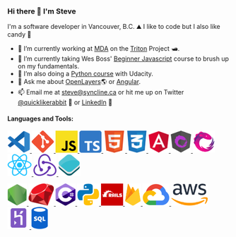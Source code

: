 ### Hi there 👋 I'm Steve

I'm a software developer in Vancouver, B.C. ⛰ I like to code  but I also like candy 🍬

- 🔭 I’m currently working at [MDA](https://www.mdacorporation.com/) on the [Triton](https://www.prnewswire.com/news-releases/mda-to-provide-maritime-command-and-control-solution-to-nato-665650633.html) Project 🛥. 
- 🌱 I’m currently taking Wes Boss' [Beginner Javascript](https://github.com/quicklikerabbit/beginner-javascript) course to brush up on my fundamentals. 
- 🌱 I’m also doing a [Python course](https://github.com/Pierian-Data/Complete-Python-3-Bootcamp) with Udacity. 
- 💬 Ask me about [OpenLayers](https://github.com/openlayers/openlayers)🌎   or [Angular](https://github.com/angular/angular).
- 📫 Email me at [steve@syncline.ca](mailto:steve@syncline.ca) or hit me up on Twitter [@quicklikerabbit](https://twitter.com/quicklikerabbit) 🦜 or [LinkedIn](https://www.linkedin.com/in/sdrpengmeng/) 💼

#### Languages and Tools:
<p>
  <a href="https://code.visualstudio.com/">
    <img src="https://github.com/quicklikerabbit/quicklikerabbit/blob/master/vscode.png" alt="VS Code" height="50"/>
  </a>
  <a href="https://git-scm.com/">
    <img src="https://github.com/quicklikerabbit/quicklikerabbit/blob/master/git.png" alt="Git" height="50"/>
  </a>
  <a href="https://developer.mozilla.org/en-US/docs/Web/JavaScript">
    <img src="https://github.com/quicklikerabbit/quicklikerabbit/blob/master/js.png" alt="JavaScript" height="50"/>
  </a>
  <a href="https://www.typescriptlang.org/">
    <img src="https://github.com/quicklikerabbit/quicklikerabbit/blob/master/typescript.png" alt="Typescript" height="50"/>
  </a>
  <a href="https://developer.mozilla.org/en-US/docs/Web/HTML">
    <img src="https://github.com/quicklikerabbit/quicklikerabbit/blob/master/html.png" alt="HTML" height="50"/>
  </a>
  <a href="https://developer.mozilla.org/en-US/docs/Web/CSS">
    <img src="https://github.com/quicklikerabbit/quicklikerabbit/blob/master/css.png" alt="CSS" height="50"/>
  </a>
  <a href="https://angular.io/">
    <img src="https://github.com/quicklikerabbit/quicklikerabbit/blob/master/angular.png" alt="Angular" height="50"/>
  </a>
  <a href="https://ngrx.io/">
    <img src="https://github.com/quicklikerabbit/quicklikerabbit/blob/master/ngrx.png" alt="NgRx" height="50"/>
  </a>
  <a href="https://rxjs.dev/">
    <img src="https://github.com/quicklikerabbit/quicklikerabbit/blob/master/rxjs.png" alt="RxJS" height="50"/>
  </a>
  <a href="https://reactjs.org/">
    <img src="https://github.com/quicklikerabbit/quicklikerabbit/blob/master/react.png" alt="React" height="50"/>
  </a>
  <a href="https://redux.js.org/">
    <img src="https://github.com/quicklikerabbit/quicklikerabbit/blob/master/redux.png" alt="Redux" height="50"/>
  </a>
  <a href="https://openlayers.org/">
    <img src="https://github.com/quicklikerabbit/quicklikerabbit/blob/master/openlayers.png" alt="OpenLayers" height="50"/>
  </a>
</p>
<p>
  <a href="https://nodejs.org/en/">
    <img src="https://github.com/quicklikerabbit/quicklikerabbit/blob/master/node.png" alt="Node.js" height="50"/>
  </a>
  <a href="https://www.ruby-lang.org/en/">
    <img src="https://github.com/quicklikerabbit/quicklikerabbit/blob/master/ruby.png" alt="Ruby" height="50"/>
  </a>
  <a href="https://docs.microsoft.com/en-us/dotnet/csharp/">
    <img src="https://github.com/quicklikerabbit/quicklikerabbit/blob/master/c-sharp.png" alt="C-Sharp" height="50"/>
  </a>
  <a href="https://www.python.org/">
    <img src="https://github.com/quicklikerabbit/quicklikerabbit/blob/master/python.png" alt="Python" height="50"/>
  </a>
  <a href="https://rubyonrails.org/">
    <img src="https://github.com/quicklikerabbit/quicklikerabbit/blob/master/rails.png" alt="Ruby on Rails" height="50"/>
  </a>
  <a href="https://firebase.google.com/">
    <img src="https://github.com/quicklikerabbit/quicklikerabbit/blob/master/firebase.png" alt="Firebase" height="50"/>
  </a>
  <a href="https://cloud.google.com/">
    <img src="https://github.com/quicklikerabbit/quicklikerabbit/blob/master/google-cloud.png" alt="Google Cloud" height="50"/>
  </a>
  <a href="https://aws.amazon.com/">
    <img src="https://github.com/quicklikerabbit/quicklikerabbit/blob/master/aws.png" alt="Amazon Web Services" height="50"/>
  </a>
  <a href="https://www.heroku.com/">
    <img src="https://github.com/quicklikerabbit/quicklikerabbit/blob/master/heroku.png" alt="Heroku" height="50"/>
  </a>
  <a href="https://www.postgresql.org/">
    <img src="https://github.com/quicklikerabbit/quicklikerabbit/blob/master/sql.png" alt="SQL" height="50"/>
  </a>
</p>
